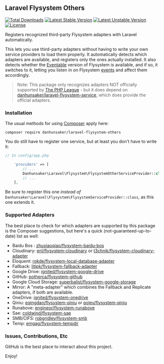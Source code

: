 ## Laravel Flysystem Others

[![Total Downloads](https://poser.pugx.org/danhunsaker/laravel-flysystem-others/d/total.svg)](https://packagist.org/packages/danhunsaker/laravel-flysystem-others)
[![Latest Stable Version](https://poser.pugx.org/danhunsaker/laravel-flysystem-others/v/stable.svg)](https://packagist.org/packages/danhunsaker/laravel-flysystem-others)
[![Latest Unstable Version](https://poser.pugx.org/danhunsaker/laravel-flysystem-others/v/unstable.svg)](https://packagist.org/packages/danhunsaker/laravel-flysystem-others)
[![License](https://poser.pugx.org/danhunsaker/laravel-flysystem-others/license.svg)](https://packagist.org/packages/danhunsaker/laravel-flysystem-others)

Registers recognized third-party Flysystem adapters with Laravel automatically.

This lets you use third-party adapters without having to write your own service providers to load them properly.  It automatically detects which adapters are available, and registers only the ones actually installed.  It also detects whether the [Eventable](https://github.com/thephpleague/flysystem-eventable-filesystem) version of Flysystem is available, and if so, it switches to it, letting you listen in on Flysystem [events](http://event.thephpleague.com/) and affect them accordingly.

> Note: This package only recognizes adapters NOT officially supported by [The PHP League](https://github.com/thephpleague?query=flysystem) - but it does depend on [danhunsaker/laravel-flysystem-service](https://github.com/danhunsaker/laravel-flysystem-service), which does provide the official adapters.

### Installation

The usual methods for using [Composer](https://getcomposer.org) apply here:

    composer require danhunsaker/laravel-flysystem-others

You do still have to register one service, but at least you don't have to write it:

```php
// In config/app.php

    'providers' => [
        // ...
        Danhunsaker\Laravel\Flysystem\FlysystemOtherServiceProvider::class,
        // ...
    ],
```

Be sure to register this one *instead of* `Danhunsaker\Laravel\Flysystem\FlysystemServiceProvider::class`, as this one extends it.

### Supported Adapters

The best place to check for which adapters are supported by this package is the Composer suggestions, but here's a quick (not-guaranteed-up-to-date) list as well:

- Baidu Bos : [zhuxiaoqiao/flysystem-baidu-bos](https://packagist.org/packages/zhuxiaoqiao/flysystem-baidu-bos)
- Cloudinary: [enl/flysystem-cloudinary](https://packagist.org/packages/enl/flysystem-cloudinary) or [t3chnik/flysystem-cloudinary-adapter](https://packagist.org/packages/t3chnik/flysystem-cloudinary-adapter)
- Eloquent: [rokde/flysystem-local-database-adapter](https://packagist.org/packages/rokde/flysystem-local-database-adapter)
- Fallback: [litipk/flysystem-fallback-adapter](https://packagist.org/packages/litipk/flysystem-fallback-adapter)
- Google Drive: [ignited/flysystem-google-drive](https://packagist.org/packages/ignited/flysystem-google-drive)
- GitHub: [potherca/flysystem-github](https://packagist.org/packages/potherca/flysystem-github)
- Google Cloud Storage: [superbalist/flysystem-google-storage](https://packagist.org/packages/superbalist/flysystem-google-storage)
- Mirror: A "meta-adapter" which combines the Fallback and Replicate adapters, if both are available.
- OneDrive: [ignited/flysystem-onedrive](https://packagist.org/packages/ignited/flysystem-onedrive)
- Qiniu: [eqingdan/flysystem-qiniu](https://packagist.org/packages/eqingdan/flysystem-qiniu) or [polev/flysystem-qiniu](https://packagist.org/packages/polev/flysystem-qiniu)
- Runabove: [engineor/flysystem-runabove](https://packagist.org/packages/engineor/flysystem-runabove)
- Sae: [coldwind/flysystem-sae](https://packagist.org/packages/coldwind/flysystem-sae)
- SMB/CIFS: [robgridley/flysystem-smb](https://packagist.org/packages/robgridley/flysystem-smb)
- Temp: [emgag/flysystem-tempdir](https://packagist.org/packages/emgag/flysystem-tempdir)

### Issues, Contributions, Etc

GitHub is the best place to interact about this project.

Enjoy!